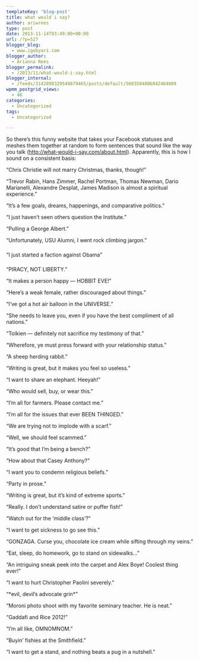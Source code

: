 ```yaml
---
templateKey: 'blog-post'
title: what would i say?
author: ariwrees
type: post
date: 2013-11-14T03:49:00+00:00
url: /?p=527
blogger_blog:
  - www.igobyari.com
blogger_author:
  - Arianna Rees
blogger_permalink:
  - /2013/11/what-would-i-say.html
blogger_internal:
  - /feeds/3142898329549879465/posts/default/5603504086042464089
wpmm_postgrid_views:
  - 46
categories:
  - Uncategorized
tags:
  - Uncategorized

---
```

<div dir="ltr" style="text-align: left;">
  So there&#8217;s this funny website that takes your Facebook statuses and meshes them together at random to form sentences that sound like the way you talk (<a href="http://what-would-i-say.com/about.html">http://what-would-i-say.com/about.html</a>). Apparently, this is how I sound on a consistent basis:</p> 
  
  <p>
    &#8220;Chris Christie will not marry Christmas, thanks, though!&#8221;
  </p>
  
  <p>
    &#8220;Trevor Rabin, Hans Zimmer, Rachel Portman, Thomas Newman, Dario Marianelli, Alexandre Desplat, James Madison is almost a spiritual experience.&#8221;
  </p>
  
  <p>
    &#8220;It&#8217;s a few goals, dreams, happenings, and comparative politics.&#8221;
  </p>
  
  <p>
    &#8220;I just haven&#8217;t seen others question the Institute.&#8221;
  </p>
  
  <p>
    &#8220;Pulling a George Albert.&#8221;
  </p>
  
  <p>
    &#8220;Unfortunately, USU Alumni, I went rock climbing jargon.&#8221;
  </p>
  
  <p>
    &#8220;<span style="background-color: white; line-height: 33px; text-align: center;"><span style="font-family: inherit;">I just started a faction against Obama&#8221;</span></span>
  </p>
  
  <p>
    &#8220;PIRACY, NOT LIBERTY.&#8221;
  </p>
  
  <p>
    &#8220;It makes a person happy &#8212; HOBBIT EVE!&#8221;
  </p>
  
  <p>
    &#8220;Here&#8217;s a weak female, rather discouraged about things.&#8221;
  </p>
  
  <p>
    &#8220;I&#8217;ve got a hot air balloon in the UNIVERSE.&#8221;
  </p>
  
  <p>
    &#8220;She needs to leave you, even if you have the best compliment of all nations.&#8221;
  </p>
  
  <p>
    &#8220;Tolkien &#8212; definitely not sacrifice my testimony of that.&#8221;
  </p>
  
  <p>
    &#8220;Wherefore, ye must press forward with your relationship status.&#8221;
  </p>
  
  <p>
    &#8220;A sheep herding rabbit.&#8221;
  </p>
  
  <p>
    &#8220;Writing is great, but it makes you feel so useless.&#8221;
  </p>
  
  <p>
    &#8220;I want to share an elephant. Heeyah!&#8221;
  </p>
  
  <p>
    &#8220;Who would sell, buy, or wear this.&#8221;
  </p>
  
  <p>
    &#8220;I&#8217;m all for farmers. Please contact me.&#8221;
  </p>
  
  <p>
    &#8220;I&#8217;m all for the issues that ever BEEN THINGED.&#8221;
  </p>
  
  <p>
    &#8220;We are trying not to implode with a scarf.&#8221;
  </p>
  
  <p>
    &#8220;Well, we should feel scammed.&#8221;
  </p>
  
  <p>
    &#8220;It&#8217;s good that I&#8217;m being a bench?&#8221;
  </p>
  
  <p>
    &#8220;How about that Casey Anthony?&#8221;
  </p>
  
  <p>
    &#8220;I want you to condemn religious beliefs.&#8221;
  </p>
  
  <p>
    &#8220;Party in prose.&#8221;
  </p>
  
  <p>
    &#8220;Writing is great, but it&#8217;s kind of extreme sports.&#8221;
  </p>
  
  <p>
    &#8220;Really. I don&#8217;t understand satire or puffer fish!&#8221;
  </p>
  
  <p>
    &#8220;Watch out for the &#8216;middle class&#8217;?&#8221;
  </p>
  
  <p>
    &#8220;I want to get sickness to go see this.&#8221;
  </p>
  
  <p>
    &#8220;GONZAGA. Curse you, chocolate ice cream while sifting through my veins.&#8221;
  </p>
  
  <p>
    &#8220;Eat, sleep, do homework, go to stand on sidewalks&#8230;&#8221;
  </p>
  
  <p>
    &#8220;An intriguing sneak peek into the carpet and Alex Boye! Coolest thing ever!&#8221;
  </p>
  
  <p>
    &#8220;I want to hurt Christopher Paolini severely.&#8221;
  </p>
  
  <p>
    &#8220;*evil, devil&#8217;s advocate grin*&#8221;
  </p>
  
  <p>
    &#8220;Moroni photo shoot with my favorite seminary teacher. He is neat.&#8221;
  </p>
  
  <p>
    &#8220;Gaddafi and Rice 2012!&#8221;
  </p>
  
  <p>
    &#8220;I&#8217;m all like, OMNOMNOM.&#8221;
  </p>
  
  <p>
    &#8220;Buyin&#8217; fishies at the Smithfield.&#8221;
  </p>
  
  <p>
    &#8220;I want to get a stand, and nothing beats a pug in a nutshell.&#8221;</div>